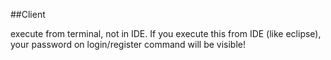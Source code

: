 ##Client

execute from terminal, not in IDE. If you execute this from IDE (like eclipse), your password on login/register command will be visible!
